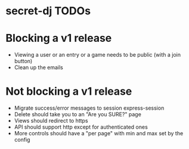 # secret-dj TODOs

# Blocking a v1 release

- Viewing a user or an entry or a game needs to be public (with a join button)
- Clean up the emails

# Not blocking a v1 release

- Migrate success/error messages to session express-session
- Delete should take you to an "Are you SURE?" page
- Views should redirect to https
- API should support http except for authenticated ones
- More controls should have a "per page" with min and max set by the config
